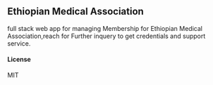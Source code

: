 ## Ethiopian Medical Association

full stack web app for managing Membership  for Ethiopian Medical Association,reach for  Further inquery to get credentials and support service.

#### License

MIT
